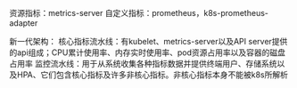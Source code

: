 资源指标：metrics-server
自定义指标：prometheus，k8s-prometheus-adapter

新一代架构：
    核心指标流水线：有kubelet、metrics-server以及API server提供的api组成；CPU累计使用率、内存实时使用率、pod资源占用率以及容器的磁盘占用率
    监控流水线：用于从系统收集各种指标数据并提供终端用户、存储系统以及HPA、它们包含核心指标及许多非核心指标。非核心指标本身不能被k8s所解析
